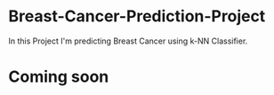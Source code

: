 # Breast-Cancer-Prediction-Project
In this Project I'm predicting Breast Cancer using k-NN Classifier.
# Coming soon
